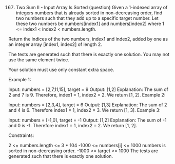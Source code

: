 167. Two Sum II - Input Array Is Sorted (question)
Given a 1-indexed array of integers numbers that is already sorted in non-decreasing order, find two numbers such that they add up to a specific target number. Let these two numbers be numbers[index1] and numbers[index2] where 1 <= index1 < index2 < numbers.length.

Return the indices of the two numbers, index1 and index2, added by one as an integer array [index1, index2] of length 2.

The tests are generated such that there is exactly one solution. You may not use the same element twice.

Your solution must use only constant extra space.

Example 1:

Input: numbers = [2,7,11,15], target = 9 Output: [1,2] Explanation: The sum of 2 and 7 is 9. Therefore, index1 = 1, index2 = 2. We return [1, 2]. Example 2:

Input: numbers = [2,3,4], target = 6 Output: [1,3] Explanation: The sum of 2 and 4 is 6. Therefore index1 = 1, index2 = 3. We return [1, 3]. Example 3:

Input: numbers = [-1,0], target = -1 Output: [1,2] Explanation: The sum of -1 and 0 is -1. Therefore index1 = 1, index2 = 2. We return [1, 2].

Constraints:

2 <= numbers.length <= 3 * 104 -1000 <= numbers[i] <= 1000 numbers is sorted in non-decreasing order. -1000 <= target <= 1000 The tests are generated such that there is exactly one solution.
